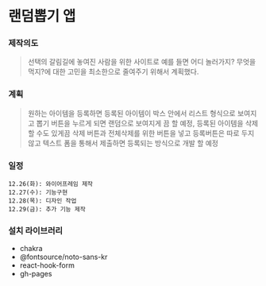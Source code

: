 # 랜덤뽑기 앱

### 제작의도

> 선택의 갈림길에 놓여진 사람을 위한 사이트로 예를 들면 어디 놀러가지? 무엇을 먹지?에 대한 고민을 최소한으로 줄여주기 위해서 계획했다.

### 계획

> 원하는 아이템을 등록하면 등록된 아이템이 박스 안에서 리스트 형식으로 보여지고 뽑기 버튼을 누르게 되면 랜덤으로 보여지게 끔 할 예정, 등록된 아이템을 삭제 할 수도 있게끔 삭제 버튼과 전체삭제를 위한 버튼을 넣고 등록버튼은 따로 두지 않고 텍스트 폼을 통해서 제출하면 등록되는 방식으로 개발 할 예정

### 일정

    12.26(화): 와이어프레임 제작
    12.27(수): 기능구현
    12.28(목): 디자인 작업
    12.29(금): 추가 기능 제작

### 설치 라이브러리

- chakra
- @fontsource/noto-sans-kr
- react-hook-form
- gh-pages
